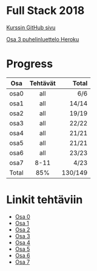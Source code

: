 # Full Stack 2018
[Kurssin GitHub sivu](https://fullstackopen.github.io/)

[Osa 3 puhelinluettelo Heroku](https://osa3-puhelinluettelo.herokuapp.com/)

# Progress


| Osa           | Tehtävät      | Total   |
| ------------- |:-------------:| -------:|
| osa0          | all          		| 6/6     |
| osa1          | all           	| 14/14   |
| osa2          | all           	| 19/19   |
| osa3          | all           	| 22/22   |
| osa4          | all           	| 21/21   |
| osa5          | all         	  	| 21/21   |
| osa6          | all           	| 23/23    |
| osa7          | 8-11          	| 4/23    |
| Total         | 85%           	| 130/149  |

# Linkit tehtäviin
+ [Osa 0](tehtävät/osa0)
+ [Osa 1](tehtävät/osa1)
+ [Osa 2](tehtävät/osa2)
+ [Osa 3](tehtävät/osa3)
+ [Osa 4](tehtävät/osa4)
+ [Osa 5](tehtävät/osa5)
+ [Osa 6](tehtävät/osa6)
+ [Osa 7](tehtävät/osa7)
